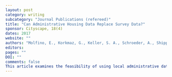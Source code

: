 ```yaml
---
layout: post
category: writing
subcategory: "Journal Publications (refereed)"
title: "Can Administrative Housing Data Replace Survey Data?"
sponsor: Cityscape, 18(4)
dates: 2017
website: ""
authors: "Molfino, E., Korkmaz, G., Keller, S. A., Schroeder, A., Shipp, S."
editors:
pages: ""
DOI: ""
comments: false
This article examines the feasibility of using local administrative data sources for enhancing and supplementing federally collected survey data to describe housing in Arlington County, Virginia. Using real estate assessment data and the American Community Survey (ACS) from 2009 to 2013, we compare housing estimates for six characteristics: number of housing units, type of housing unit, year built, number of bedrooms, housing value, and real estate taxes paid. The findings show that housing administrative data can be repurposed to enhance and supplement the ACS, but limitations exist. We then discuss the challenges of repurposing housing administrative data for research.
---
```

